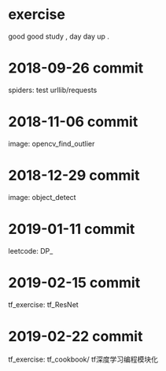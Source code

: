 # exercise
good good study , day day up .


# 2018-09-26 commit
spiders: test urllib/requests


# 2018-11-06 commit
image: opencv_find_outlier


# 2018-12-29 commit
image: object_detect


# 2019-01-11 commit
leetcode: DP_

# 2019-02-15 commit
tf_exercise: tf_ResNet

# 2019-02-22 commit
tf_exercise: tf_cookbook/ tf深度学习编程模块化 
